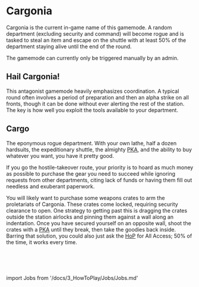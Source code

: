 # Cargonia

Cargonia is the current in-game name of this gamemode. A random department (excluding security and command) will become rogue and is tasked to steal an item and escape on the shuttle with at least 50% of the department staying alive until the end of the round.

The gamemode can currently only be triggered manually by an admin.

## Hail Cargonia!

This antagonist gamemode heavily emphasizes coordination. A typical round often involves a period of preparation and then an alpha strike on all fronts, though it can be done without ever alerting the rest of the station. The key is how well you exploit the tools available to your department.

## Cargo

The eponymous rogue department. With your own lathe, half a dozen hardsuits, the expeditionary shuttle, the almighty [PKA](Items/PKA), and the ability to buy whatever you want, you have it pretty good.

If you go the hostile-takeover route, your priority is to hoard as much money as possible to purchase the gear you need to succeed while ignoring requests from other departments, citing lack of funds or having them fill out needless and exuberant paperwork.

You will likely want to purchase some weapons crates to arm the proletariats of Cargonia. These crates come locked, requiring security clearance to open. One strategy to getting past this is dragging the crates outside the station airlocks and pinning them against a wall along an indentation. Once you have secured yourself on an opposite wall, shoot the crates with a [PKA](PKA.md) until they break, then take the goodies back inside. Barring that solution, you could also just ask the [HoP](HoP.md) for All Access; 50% of the time, it works every time.

  <br/>
<br/>
<br/>

import Jobs from '/docs/3_HowToPlay/Jobs/Jobs.md'

<Jobs />


